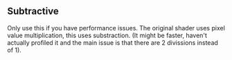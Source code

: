 Subtractive
---
Only use this if you have performance issues.
The original shader uses pixel value multiplication, this uses substraction.
(It might be faster, haven't actually profiled it and the main issue is that there are 2 divissions instead of 1).